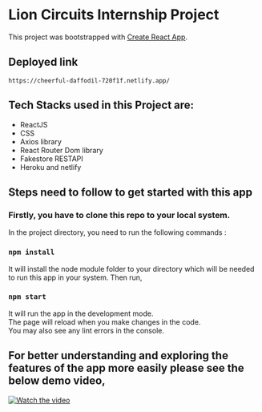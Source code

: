 # Lion Circuits Internship Project

This project was bootstrapped with [Create React App](https://github.com/facebook/create-react-app).
## Deployed link
`https://cheerful-daffodil-720f1f.netlify.app/`
## Tech Stacks used in this Project are:
- ReactJS
- CSS
- Axios library
- React Router Dom library
- Fakestore RESTAPI
- Heroku and netlify

## Steps need to follow to get started with this app
### Firstly, you have to clone this repo to your local system.
In the project directory, you need to run the following commands :
### `npm install`
It will install the node module folder to your directory which will be needed to run this app in your system. Then run,

### `npm start`
It will run the app in the development mode.\
The page will reload when you make changes in the code.\
You may also see any lint errors in the console.

## For better understanding and exploring the features of the app more easily please see the below demo video,

[![Watch the video](https://pbs.twimg.com/profile_images/820591384155537413/ZuSg7rUg_200x200.jpg)](https://drive.google.com/file/d/1z4NxQSmXTfM0aSYy8p9tm__6lmJ942jJ/view?usp=sharing)
